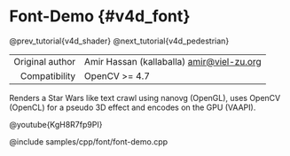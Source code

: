 # Font-Demo {#v4d_font}

@prev_tutorial{v4d_shader}
@next_tutorial{v4d_pedestrian}

|    |    |
| -: | :- |
| Original author | Amir Hassan (kallaballa) <amir@viel-zu.org> |
| Compatibility | OpenCV >= 4.7 |

Renders a Star Wars like text crawl using nanovg (OpenGL), uses OpenCV (OpenCL) for a pseudo 3D effect and encodes on the GPU (VAAPI).

@youtube{KgH8R7fp9PI}

@include samples/cpp/font/font-demo.cpp

